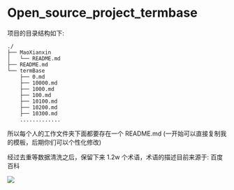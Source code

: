 # Open_source_project_termbase

项目的目录结构如下:

```
./
├── MaoXianxin
│   └── README.md
├── README.md
└── termBase
    ├── 0.md
    ├── 10000.md
    ├── 1000.md
    ├── 100.md
    ├── 10100.md
    ├── 10200.md
    ├── 10300.md
    .............
```

所以每个人的工作文件夹下面都要存在一个 README.md (一开始可以直接复制我的模板，后期你们可以个性化修改)



经过去重等数据清洗之后，保留下来 1.2w 个术语，术语的描述目前来源于: 百度百科

![](https://maoxianxin1996.oss-accelerate.aliyuncs.com/ai/20211224135737.png)